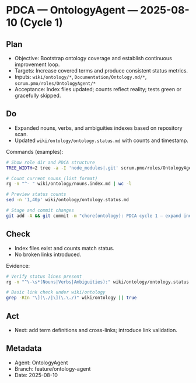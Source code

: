 # PDCA — OntologyAgent — 2025-08-10 (Cycle 1)

## Plan
- Objective: Bootstrap ontology coverage and establish continuous improvement loop.
- Targets: Increase covered terms and produce consistent status metrics.
- Inputs: `wiki/ontology/*`, `Documentation/Ontology.md/*`, `scrum.pmo/roles/OntologyAgent/*`
- Acceptance: Index files updated; counts reflect reality; tests green or gracefully skipped.

## Do
- Expanded nouns, verbs, and ambiguities indexes based on repository scan.
- Updated `wiki/ontology/ontology.status.md` with counts and timestamp.

Commands (examples):
```bash
# Show role dir and PDCA structure
TREE_WIDTH=2 tree -a -I 'node_modules|.git' scrum.pmo/roles/OntologyAgent | sed -n '1,40p'

# Count current nouns (list format)
rg -n "^- " wiki/ontology/nouns.index.md | wc -l

# Preview status counts
sed -n '1,40p' wiki/ontology/ontology.status.md

# Stage and commit changes
git add -A && git commit -m "chore(ontology): PDCA cycle 1 – expand indexes and update status"
```

## Check
- Index files exist and counts match status.
- No broken links introduced.

Evidence:
```bash
# Verify status lines present
rg -n "^\-\s*(Nouns|Verbs|Ambiguities):" wiki/ontology/ontology.status.md

# Basic link check under wiki/ontology
grep -RIn "\](\./|\](\.\./)" wiki/ontology || true
```

## Act
- Next: add term definitions and cross-links; introduce link validation.

## Metadata
- Agent: OntologyAgent
- Branch: feature/ontology-agent
- Date: 2025-08-10